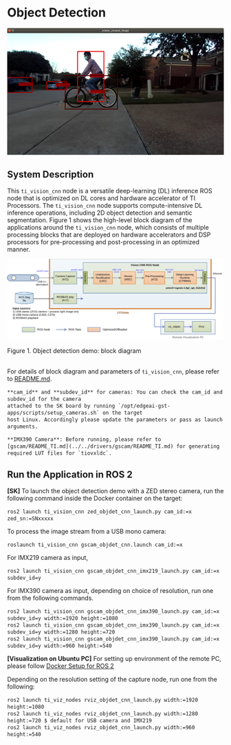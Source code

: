 Object Detection
================

![](docs/objdet_rviz.png)
<br />

## System Description

This `ti_vision_cnn` node is a versatile deep-learning (DL) inference ROS node that is optimized on DL cores and hardware accelerator of TI Processors. The `ti_vision_cnn` node supports compute-intensive DL inference operations, including 2D object detection and semantic segmentation. Figure 1 shows the high-level block diagram of the applications around the `ti_vision_cnn` node, which consists of multiple processing blocks that are deployed on hardware accelerators and DSP processors for pre-processing and post-processing in an optimized manner.


![](docs/objdet_demo_block_diagram.svg)
<figcaption>Figure 1. Object detection demo: block diagram</figcaption>
<br />

For details of block diagram and parameters of `ti_vision_cnn`, please refer to [README.md](./README.md).

```{note}
**cam_id** and **subdev_id** for cameras: You can check the cam_id and subdev_id for the camera
attached to the SK board by running `/opt/edgeai-gst-apps/scripts/setup_cameras.sh` on the target
host Linux. Accordingly please update the parameters or pass as launch arguments.
```

```{note}
**IMX390 Camera**: Before running, please refer to [gscam/README_TI.md](../../drivers/gscam/README_TI.md) for generating required LUT files for `tiovxldc`.
```
<!-- ## Run the Application in ROS 1

**[SK]** To launch the object detection demo with playing back a ROSBAG file, run the following command inside the Docker container on the the target SK board:
```
roslaunch ti_vision_cnn bag_objdet_cnn.launch
```

To process the image stream from a ZED stereo camera:
```
roslaunch ti_vision_cnn zed_objdet_cnn.launch video_id:=x zed_sn:=SNxxxxx
```

To process the image stream from a USB mono camera:
```
roslaunch ti_vision_cnn gscam_objdet_cnn.launch video_id:=x
```

For IMX219 camera as input,
```
roslaunch ti_vision_cnn gscam_objdet_cnn_imx219.launch video_id:=x subdev_id=y
```

For IMX390 camera as input, depending on choice of resolution, run one from the following.
```
roslaunch ti_vision_cnn gscam_objdet_cnn_imx390.launch cam_id:=x subdev_id=y width:=1920 height:=1080
roslaunch ti_vision_cnn gscam_objdet_cnn_imx390.launch cam_id:=x subdev_id=y width:=1280 height:=720
roslaunch ti_vision_cnn gscam_objdet_cnn_imx390.launch cam_id:=x subdev_id=y width:=960 height:=540
```

**[Visualization on Ubuntu PC]** For setting up environment of the remote PC, please follow [Docker Setup for ROS 1](../../../docker/setting_docker_ros1.md)

To launch visualization, depending on the resolution setting of the capture node run one from the following:
```
roslaunch ti_viz_nodes rviz_objdet_cnn.launch width:=1920 height:=1080
roslaunch ti_viz_nodes rviz_objdet_cnn.launch width:=1280 height:=720 # default for USB camera and IMX219
roslaunch ti_viz_nodes rviz_objdet_cnn.launch width:=960 height:=540
``` -->

## Run the Application in ROS 2

**[SK]** To launch the object detection demo with a ZED stereo camera, run the following command inside the Docker container on the target:
```
ros2 launch ti_vision_cnn zed_objdet_cnn_launch.py cam_id:=x zed_sn:=SNxxxxx
```

To process the image stream from a USB mono camera:
```
roslaunch ti_vision_cnn gscam_objdet_cnn.launch cam_id:=x
```

For IMX219 camera as input,
```
ros2 launch ti_vision_cnn gscam_objdet_cnn_imx219_launch.py cam_id:=x subdev_id=y
```

For IMX390 camera as input, depending on choice of resolution, run one from the following commands.
```
ros2 launch ti_vision_cnn gscam_objdet_cnn_imx390_launch.py cam_id:=x subdev_id=y width:=1920 height:=1080
ros2 launch ti_vision_cnn gscam_objdet_cnn_imx390_launch.py cam_id:=x subdev_id=y width:=1280 height:=720
ros2 launch ti_vision_cnn gscam_objdet_cnn_imx390_launch.py cam_id:=x subdev_id=y width:=960 height:=540
```

**[Visualization on Ubuntu PC]** For setting up environment of the remote PC, please follow [Docker Setup for ROS 2](../../../docker/setting_docker_ros2.md)

Depending on the resolution setting of the capture node, run one from the following:
```
ros2 launch ti_viz_nodes rviz_objdet_cnn_launch.py width:=1920 height:=1080
ros2 launch ti_viz_nodes rviz_objdet_cnn_launch.py width:=1280 height:=720 $ default for USB camera and IMX219
ros2 launch ti_viz_nodes rviz_objdet_cnn_launch.py width:=960 height:=540
```
